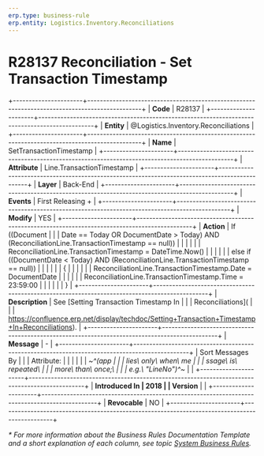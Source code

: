 ```yaml
---
erp.type: business-rule
erp.entity: Logistics.Inventory.Reconciliations
---
```


# R28137 Reconciliation - Set Transaction Timestamp
+----------------------+-----------------------------------------------------------------------------------------------+
| **Code**             | R28137                                                                                        |
+----------------------+-----------------------------------------------------------------------------------------------+
| **Entity**           | @Logistics.Inventory.Reconciliations                                                          |
+----------------------+-----------------------------------------------------------------------------------------------+
| **Name**             | SetTransactionTimestamp                                                                       |
+----------------------+-----------------------------------------------------------------------------------------------+
| **Attribute**        | Line.TransactionTimestamp                                                                     |
+----------------------+-----------------------------------------------------------------------------------------------+
| **Layer**            | Back-End                                                                                      |
+----------------------+-----------------------------------------------------------------------------------------------+
| **Events**           | First Releasing +                                                                             |
+----------------------+-----------------------------------------------------------------------------------------------+
| **Modify**           | YES                                                                                           |
+----------------------+-----------------------------------------------------------------------------------------------+
| **Action**           |     If ((Document                                                                             |
|                      | Date == Today OR DocumentDate > Today) AND (ReconciliationLine.TransactionTimestamp == null)) |
|                      |                                                                                               |
|                      |     ReconciliationLine.TransactionTimestamp = DateTime.Now()                                  |
|                      |                                                                                               |
|                      |     else if ((DocumentDate < Today) AND (ReconciliationLine.TransactionTimestamp == null))    |
|                      |                                                                                               |
|                      |     {                                                                                         |
|                      |                                                                                               |
|                      |     ReconciliationLine.TransactionTimestamp.Date = DocumentDate                               |
|                      |                                                                                               |
|                      |     ReconciliationLine.TransactionTimestamp.Time = 23:59:00                                   |
|                      |                                                                                               |
|                      |     }                                                                                         |
+----------------------+-----------------------------------------------------------------------------------------------+
| **Description**      | See [Setting Transaction Timestamp In                                                         |
|                      | Reconciliations](                                                                             |
|                      | https://confluence.erp.net/display/techdoc/Setting+Transaction+Timestamp+In+Reconciliations). |
+----------------------+-----------------------------------------------------------------------------------------------+
| **Message**          | \-                                                                                            |
+----------------------+-----------------------------------------------------------------------------------------------+
| Sort Messages By     |                                                                                               |
| Attribute:           |                                                                                               |
|                      |                                                                                               |
| *~^(app              |                                                                                               |
| lies\ only\ when\ me |                                                                                               |
| ssage\ is\ repeated\ |                                                                                               |
|  more\ than\ once;\  |                                                                                               |
| e.g.\ \"LineNo\")^~* |                                                                                               |
+----------------------+-----------------------------------------------------------------------------------------------+
| **Introduced In      | 2018                                                                                          |
| Version**            |                                                                                               |
+----------------------+-----------------------------------------------------------------------------------------------+
| **Revocable**        | NO                                                                                            |
+----------------------+-----------------------------------------------------------------------------------------------+

*\* For more information about the Business Rules Documentation Template and a short explanation of each column, see
topic [System Business Rules](../templates/template-description-system-business-rules.md).*
